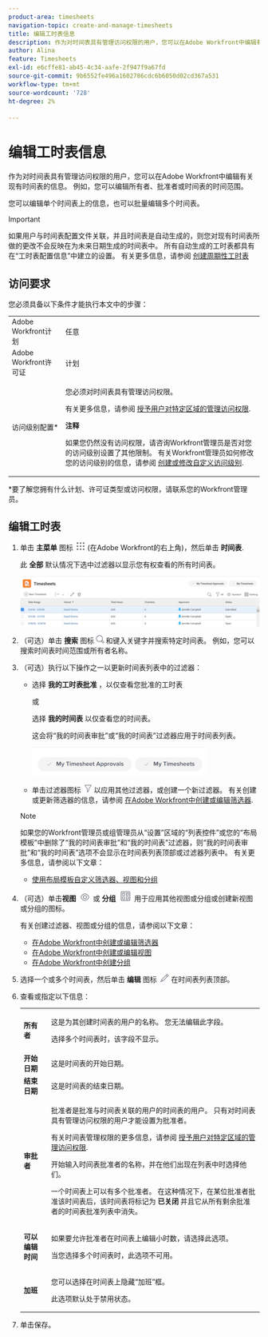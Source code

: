 ```yaml
---
product-area: timesheets
navigation-topic: create-and-manage-timesheets
title: 编辑工时表信息
description: 作为对时间表具有管理访问权限的用户，您可以在Adobe Workfront中编辑有关现有时间表的信息。 例如，您可以编辑所有者、批准者或时间表的时间范围。
author: Alina
feature: Timesheets
exl-id: e6cffe81-ab45-4c34-aafe-2f947f9a67fd
source-git-commit: 9b6552fe496a1602786cdc6b6050d02cd367a531
workflow-type: tm+mt
source-wordcount: '728'
ht-degree: 2%

---
```


# 编辑工时表信息

作为对时间表具有管理访问权限的用户，您可以在Adobe Workfront中编辑有关现有时间表的信息。 例如，您可以编辑所有者、批准者或时间表的时间范围。

您可以编辑单个时间表上的信息，也可以批量编辑多个时间表。

>[!IMPORTANT]
>
>如果用户与时间表配置文件关联，并且时间表是自动生成的，则您对现有时间表所做的更改不会反映在为未来日期生成的时间表中。 所有自动生成的工时表都具有在“工时表配置信息”中建立的设置。 有关更多信息，请参阅 [创建周期性工时表](../create-and-manage-timesheets/create-timesheet-profiles.md)


## 访问要求

您必须具备以下条件才能执行本文中的步骤：

<table style="table-layout:auto"> 
 <col> 
 <col> 
 <tbody> 
  <tr> 
   <td role="rowheader">Adobe Workfront计划</td> 
   <td> <p>任意</p> </td> 
  </tr> 
  <tr> 
   <td role="rowheader">Adobe Workfront许可证</td> 
   <td> <p>计划 </p> </td> 
  </tr> 
  <tr> 
   <td role="rowheader">访问级别配置*</td> 
   <td> <p>您必须对时间表具有管理访问权限。 </p> <p>有关更多信息，请参阅 <a href="../../administration-and-setup/add-users/configure-and-grant-access/grant-users-admin-access-certain-areas.md" class="MCXref xref">授予用户对特定区域的管理访问权限</a>.</p> <p><b>注释</b>

如果您仍然没有访问权限，请咨询Workfront管理员是否对您的访问级别设置了其他限制。 有关Workfront管理员如何修改您的访问级别的信息，请参阅 <a href="../../administration-and-setup/add-users/configure-and-grant-access/create-modify-access-levels.md" class="MCXref xref">创建或修改自定义访问级别</a>.</p> </td>
</tr> 
 </tbody> 
</table>

&#42;要了解您拥有什么计划、许可证类型或访问权限，请联系您的Workfront管理员。

## 编辑工时表

1. 单击 **主菜单** 图标 ![](assets/main-menu-icon.png) (在Adobe Workfront的右上角)，然后单击 **时间表**.

   此 **全部** 默认情况下选中过滤器以显示您有权查看的所有时间表。

   ![](assets/timesheet-list-one-timesheet-selected-nwe-350x70.png)

1. （可选）单击 **搜索** 图标 ![](assets/search-icon.png) 和键入关键字并搜索特定时间表。 例如，您可以搜索时间表时间范围或所有者名称。

1. （可选）执行以下操作之一以更新时间表列表中的过滤器：

   * 选择 **我的工时表批准** ，以仅查看您批准的工时表

     或

     选择 **我的时间表** 以仅查看您的时间表。

     这会将“我的时间表审批”或“我的时间表”过滤器应用于时间表列表。

     ![](assets/my-timesheet-approvals-my-timesheets-pills-on-timesheets-list-nwe-350x58.png)

   * 单击过滤器图标 ![](assets/filter-nwepng.png) 以应用其他过滤器，或创建一个新过滤器。 有关创建或更新筛选器的信息，请参阅 [在Adobe Workfront中创建或编辑筛选器](../../reports-and-dashboards/reports/reporting-elements/create-filters.md).

   >[!NOTE]
   >
   >如果您的Workfront管理员或组管理员从“设置”区域的“列表控件”或您的“布局模板”中删除了“我的时间表审批”和“我的时间表”过滤器，则“我的时间表审批”和“我的时间表”选项不会显示在时间表列表顶部或过滤器列表中。 有关更多信息，请参阅以下文章：
   >
   >   
   >   
   * [使用布局模板自定义筛选器、视图和分组](../../administration-and-setup/customize-workfront/use-layout-templates/customize-fvg-list-controls-layout-template.md)
   >   
   >

1. （可选）单击&#x200B;**视图** ![](assets/view-icon.png) 或 **分组** ![](assets/grouping.png) 用于应用其他视图或分组或创建新视图或分组的图标。

   有关创建过滤器、视图或分组的信息，请参阅以下文章：

   * [在Adobe Workfront中创建或编辑筛选器](../../reports-and-dashboards/reports/reporting-elements/create-filters.md)
   * [在Adobe Workfront中创建或编辑视图](../../reports-and-dashboards/reports/reporting-elements/create-edit-views.md)
   * [在Adobe Workfront中创建分组](../../reports-and-dashboards/reports/reporting-elements/create-groupings.md)

1. 选择一个或多个时间表，然后单击 **编辑** 图标 ![](assets/edit-icon.png) 在时间表列表顶部。
1. 查看或指定以下信息：

   <table style="table-layout:auto"> 
    <col> 
    <col> 
    <tbody> 
     <tr> 
      <td role="rowheader"><strong>所有者</strong> </td> 
      <td> <p>这是为其创建时间表的用户的名称。 您无法编辑此字段。 </p> <p>选择多个时间表时，该字段不显示。 </p> </td> 
     </tr> 
     <tr> 
      <td role="rowheader"><strong>开始日期</strong> </td> 
      <td>这是时间表的开始日期。</td> 
     </tr> 
     <tr> 
      <td role="rowheader"><strong>结束日期</strong> </td> 
      <td> 这是时间表的结束日期。</td> 
     </tr> 
     <tr> 
      <td role="rowheader"><strong>审批者</strong> </td> 
      <td> <p>批准者是批准与时间表关联的用户的时间表的用户。 只有对时间表具有管理访问权限的用户才能设置为批准者。 </p> <p>有关时间表管理权限的更多信息，请参阅 <a href="../../administration-and-setup/add-users/configure-and-grant-access/grant-users-admin-access-certain-areas.md" class="MCXref xref">授予用户对特定区域的管理访问权限</a>.</p> <p>开始输入时间表批准者的名称，并在他们出现在列表中时选择他们。</p> <p>一个时间表上可以有多个批准者。 在这种情况下，在某位批准者批准该时间表后，该时间表将标记为 <strong>已关闭</strong> 并且它从所有剩余批准者的时间表批准列表中消失。</p> </td> 
     </tr> 
     <tr> 
      <td role="rowheader"><strong>可以编辑时间</strong> </td> 
      <td> <p>如果要允许批准者在时间表上编辑小时数，请选择此选项。</p> <p>当您选择多个时间表时，此选项不可用。 </p> </td> 
     </tr> 
     <tr data-mc-conditions=""> 
      <td role="rowheader"><span style="font-weight: bold;">加班</span> </td> 
      <td> <p>您可以选择在时间表上隐藏“加班”框。</p> <p>此选项默认处于禁用状态。</p> </td> 
     </tr> 
    </tbody> 
   </table>

1. 单击保存。
